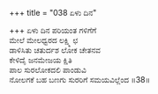 +++
title = "038 ಏಳು ದಿನ"

+++
ಏಳು ದಿನ ಪರಿಯಂತ ಗಳಿಗೆಗೆ   
ಮೇಲೆ ಮೇಲಧ್ವರದ ಲಕ್ಷ್ಮಿ ಛ  
ಡಾಳಿಸಿತು ಚತುರ್ದಶ ಲೋಕ ಚೇತನವ  
ಕೇಳಿದೈ ಜನಮೇಜಯ ಕ್ಷಿತಿ   
ಪಾಲ ಸುರಲೋಕದಲಿ ಪಾಂಡುವಿ  
ನೋಲಗಕೆ ಬಹ ಬಣಗು ಸುರರಿಗೆ ಸಮಯವಿಲ್ಲೆಂದ     ॥38॥